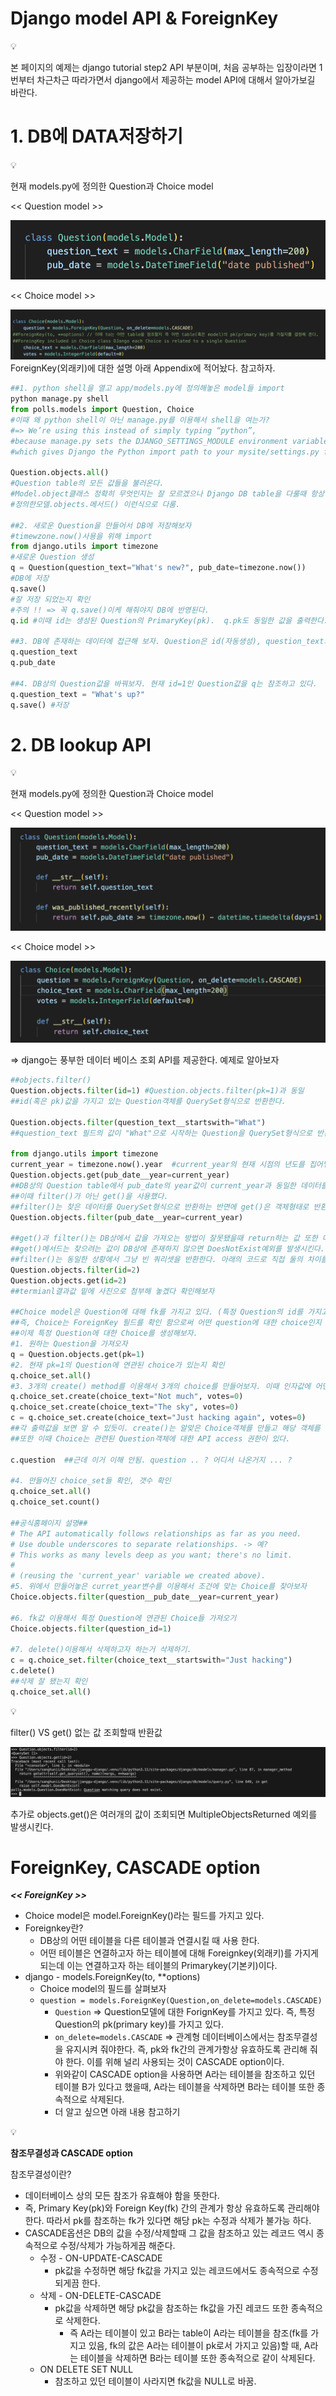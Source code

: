 # Django model API & ForeignKey

<aside>
💡

본 페이지의 예제는 django tutorial step2 API 부분이며, 처음 공부하는 입장이라면 1번부터 차근차근 따라가면서 django에서 제공하는 model API에 대해서 알아가보길 바란다. 

</aside>

# 1. DB에 DATA저장하기

<aside>
💡

현재 models.py에 정의한 Question과 Choice model

 << Question model >>

![스크린샷 2024-10-19 오후 5.49.36.png](django_appendix_images/1.png)

<< Choice model >> 

![스크린샷 2024-10-19 오후 5.49.51.png](django_appendix_images/2.png)
ForeignKey(외래키)에 대한 설명 아래 Appendix에 적어놨다. 참고하자. 

</aside>

```python
##1. python shell을 열고 app/models.py에 정의해놓은 model들 import
python manage.py shell 
from polls.models import Question, Choice
#이때 왜 python shell이 아닌 manage.py를 이용해서 shell을 여는가? 
#=> We’re using this instead of simply typing “python”, 
#because manage.py sets the DJANGO_SETTINGS_MODULE environment variable, 
#which gives Django the Python import path to your mysite/settings.py file.

Question.objects.all()
#Question table의 모든 값들을 불러온다.
#Model.object클래스 정확히 무엇인지는 잘 모르겠으나 Django DB table을 다룰때 항상
#정의한모델.objects.메서드() 이런식으로 다룸. 

##2. 새로운 Question을 만들어서 DB에 저장해보자
#timewzone.now()사용을 위해 import
from django.utils import timezone
#새로운 Question 생성  
q = Question(question_text="What's new?", pub_date=timezone.now())
#DB에 저장
q.save() 
#잘 저장 되었는지 확인 
#주의 !! => 꼭 q.save()이케 해줘야지 DB에 반영된다.
q.id #이때 id는 생성된 Question의 PrimaryKey(pk).  q.pk도 동일한 값을 출력한다.

##3. DB에 존재하는 데이터에 접근해 보자. Question은 id(자동생성), question_text와 pub_date 이렇게 3개의 필드가 있다.
q.question_text
q.pub_date

##4. DB상의 Question값을 바꿔보자. 현재 id=1인 Question값을 q는 참조하고 있다. 
q.question_text = "What's up?"
q.save() #저장 
```

# 2. DB lookup API

<aside>
💡

현재 models.py에 정의한 Question과 Choice model

 << Question model >>

![스크린샷 2024-10-21 오전 5.16.47.png](django_appendix_images/3.png)

 << Choice model >>

![스크린샷 2024-10-21 오전 5.18.17.png](django_appendix_images/4.png)

</aside>

⇒ django는 풍부한 데이터 베이스 조회 API를 제공한다. 예제로 알아보자  

```python
##objects.filter()
Question.objects.filter(id=1) #Question.objects.filter(pk=1)과 동일
##id(혹은 pk)값을 가지고 있는 Question객체를 QuerySet형식으로 반환한다.

Question.objects.filter(question_text__startswith="What")
##question_text 필드의 값이 "What"으로 시작하는 Question을 QuerySet형식으로 반환한다.

from django.utils import timezone
current_year = timezone.now().year  #current_year의 현재 시점의 년도를 집어넣는다. 
Question.objects.get(pub_date__year=current_year) 
##DB상의 Question table에서 pub_date의 year값이 current_year과 동일한 데이터를 가져온다.
##이때 filter()가 아닌 get()을 사용했다. 
##filter()는 찾은 데이터를 QuerySet형식으로 반환하는 반면에 get()은 객체형태로 반환한다. 직접 확인해 보자
Question.objects.filter(pub_date__year=current_year)

##get()과 filter()는 DB상에서 값을 가져오는 방법이 잘못됐을때 return하는 값 또한 다르다. 
##get()메서드는 찾으려는 값이 DB상에 존재하지 않으면 DoesNotExist예외를 발생시킨다. 
##filter()는 동일한 상황에서 그냥 빈 쿼리셋을 반환한다. 아래의 코드로 직접 둘의 차이를 확인해 보자
Question.objects.filter(id=2)
Question.objects.get(id=2)
##termianl결과값 밑에 사진으로 첨부해 놓겠다 확인해보자

##Choice model은 Question에 대해 fk를 가지고 있다. (특정 Question의 id를 가지고 있다.)
##즉, Choice는 ForeignKey 필드를 확인 함으로써 어떤 question에 대한 choice인지 판단할 수 있다.
##이제 특정 Question에 대한 Choice를 생성해보자.
#1. 원하는 Question을 가져오자
q = Question.objects.get(pk=1)
#2. 현재 pk=1의 Question에 연관된 choice가 있는지 확인
q.choice_set.all()
#3. 3개의 create() method를 이용해서 3개의 choice를 만들어보자. 이때 인자값에 어떤 값들이 들어가야 하는지는 Choice model field를 확인.
q.choice_set.create(choice_text="Not much", votes=0)
q.choice_set.create(choice_text="The sky", votes=0)
c = q.choice_set.create(choice_text="Just hacking again", votes=0)
##각 출력값을 보면 알 수 있듯이. create()는 알맞은 Choice객체를 만들고 해당 객체를 리턴한다.
##또한 이때 Choice는 관련된 Question객체에 대한 API access 권한이 있다.

c.question  ##근데 이거 이해 안됨. question .. ? 어디서 나온거지 ... ? 

#4. 만들어진 choice_set들 확인, 갯수 확인
q.choice_set.all()
q.choice_set.count()

##공식홈페이지 설명## 
# The API automatically follows relationships as far as you need.
# Use double underscores to separate relationships. -> 예?
# This works as many levels deep as you want; there's no limit.
# 
# (reusing the 'current_year' variable we created above).
#5. 위에서 만들어놓은 curret_year변수를 이용해서 조건에 맞는 Choice를 찾아보자 
Choice.objects.filter(question__pub_date__year=current_year)

#6. fk값 이용해서 특정 Question에 연관된 Choice들 가져오기
Choice.objects.filter(question_id=1) 

#7. delete()이용해서 삭제하고자 하는거 삭제하기.
c = q.choice_set.filter(choice_text__startswith="Just hacking")
c.delete()
##삭제 잘 됐는지 확인 
q.choice_set.all()

```

<aside>
💡

filter() VS get() 없는 값 조회할때 반환값

![스크린샷 2024-10-19 오후 5.46.55.png](django_appendix_images/5.png)

추가로 objects.get()은 여러개의 값이 조회되면 MultipleObjectsReturned 예외를 발생시킨다. 

</aside>

# ForeignKey, CASCADE option

***<< ForeignKey >>***

- Choice model은 model.ForeignKey()라는 필드를 가지고 있다.
- Foreignkey란?
    - DB상의 어떤 테이블을 다른 테이블과 연결시킬 때 사용 한다.
    - 어떤 테이블은 연결하고자 하는 테이블에 대해 Foreignkey(외래키)를 가지게 되는데 이는 연결하고자 하는 테이블의 Primarykey(기본키)이다.
- django - models.ForeignKey(to, **options)
    - Choice model의 필드를 살펴보자
    - `question = models.ForeignKey(Question,on_delete=models.CASCADE)`
        - `Question` ⇒  Question모델에 대한 ForignKey를 가지고 있다. 즉, 특정 Question의 pk(primary key)를 가지고 있다.
        - `on_delete=models.CASCADE`  ⇒ 관계형 데이터베이스에서는 참조무결성을 유지시켜 줘야한다.  즉, pk와 fk간의 관계가항상 유효하도록 관리해 줘야 한다. 이를 위해 널리 사용되는 것이 CASCADE option이다.
        - 위와같이 CASCADE option을 사용하면 A라는 테이블을 참조하고 있던 테이블 B가 있다고 했을때, A라는 테이블을 삭제하면 B라는 테이블 또한 종속적으로 삭제된다.
        - 더 알고 싶으면 아래 내용 참고하기

<aside>
💡

**참조무결성과 CASCADE option**

참조무결성이란?

- 데이터베이스 상의 모든 참조가 유효해야 함을 뜻한다.
- 즉, Primary Key(pk)와 Foreign Key(fk) 간의 관계가 항상 유효하도록 관리해야 한다. 따라서 pk를 참조하는 fk가 있다면 해당 pk는 수정과 삭제가 불가능 하다.
- CASCADE옵션은 DB의 값을 수정/삭제할때 그 값을 참조하고 있는 레코드 역시 종속적으로 수정/삭제가 가능하게끔 해준다.
    - 수정 - ON-UPDATE-CASCADE
        - pk값을 수정하면 해당 fk값을 가지고 있는 레코드에서도 종속적으로 수정 되게끔 한다.
    - 삭제 - ON-DELETE-CASCADE
        - pk값을 삭제하면 해당 pk값을 참조하는 fk값을 가진 레코드 또한 종속적으로 삭제한다.
            - 즉 A라는 테이블이 있고 B라는 table이 A라는 테이블을 참조(fk를 가지고 있음, fk의 값은 A라는 테이블이 pk로서 가지고 있음)할 때, A라는 테이블을 삭제하면 B라는 테이블 또한 종속적으로 같이 삭제된다.
    - ON DELETE SET NULL
        - 참조하고 있던 테이블이 사라지면 fk값을 NULL로 바꿈.
</aside>
